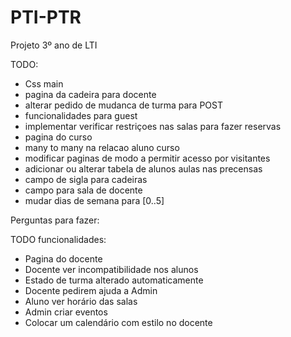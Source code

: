 # PTI-PTR
Projeto 3º ano de LTI

TODO:
- Css main
- pagina da cadeira para docente
- alterar pedido de mudanca de turma para POST
- funcionalidades para guest
- implementar verificar restriçoes nas salas para fazer reservas
- pagina do curso
- many to many na relacao aluno curso
- modificar paginas de modo a permitir acesso por visitantes
- adicionar ou alterar tabela de alunos aulas nas precensas
- campo de sigla para cadeiras 
- campo para sala de docente
- mudar dias de semana para [0..5]

Perguntas para fazer:

TODO funcionalidades:
- Pagina do docente
- Docente ver incompatibilidade nos alunos
- Estado de turma alterado automaticamente
- Docente pedirem ajuda a Admin
- Aluno ver horário das salas
- Admin criar eventos
- Colocar um calendário com estilo no docente